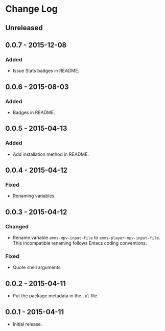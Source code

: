 # Change Log #

## Unreleased ##

## 0.0.7 - 2015-12-08 ##

### Added ###

  - Issue Stats badges in README.

## 0.0.6 - 2015-08-03 ##

### Added ###

  - Badges in README.

## 0.0.5 - 2015-04-13 ##

### Added ###

  - Add installation method in README.

## 0.0.4 - 2015-04-12 ##

### Fixed ###

  - Renaming variables.

## 0.0.3 - 2015-04-12 ##

### Changed ###

  - Rename variable `emms-mpv-input-file` to `emms-player-mpv-input-file`.
    This incompatible renaming follows Emacs coding conventions.

### Fixed ###

  - Quote shell arguments.

## 0.0.2 - 2015-04-11 ##

  - Put the package metadata in the `.el` file.

## 0.0.1 - 2015-04-11 ##

  - Initial release.

